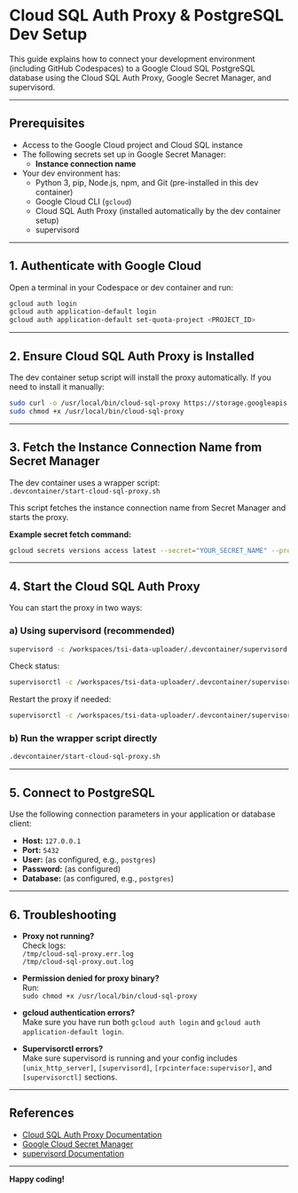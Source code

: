 # Cloud SQL Auth Proxy & PostgreSQL Dev Setup

This guide explains how to connect your development environment (including GitHub Codespaces) to a Google Cloud SQL PostgreSQL database using the Cloud SQL Auth Proxy, Google Secret Manager, and supervisord.

---

## Prerequisites

- Access to the Google Cloud project and Cloud SQL instance
- The following secrets set up in Google Secret Manager:
  - **Instance connection name**
- Your dev environment has:
  - Python 3, pip, Node.js, npm, and Git (pre-installed in this dev container)
  - Google Cloud CLI (`gcloud`)
  - Cloud SQL Auth Proxy (installed automatically by the dev container setup)
  - supervisord

---

## 1. Authenticate with Google Cloud

Open a terminal in your Codespace or dev container and run:

```sh
gcloud auth login
gcloud auth application-default login
gcloud auth application-default set-quota-project <PROJECT_ID>
```

---

## 2. Ensure Cloud SQL Auth Proxy is Installed

The dev container setup script will install the proxy automatically. If you need to install it manually:

```sh
sudo curl -o /usr/local/bin/cloud-sql-proxy https://storage.googleapis.com/cloud-sql-connectors/cloud-sql-proxy/v2.10.1/cloud-sql-proxy.linux.amd64
sudo chmod +x /usr/local/bin/cloud-sql-proxy
```

---

## 3. Fetch the Instance Connection Name from Secret Manager

The dev container uses a wrapper script:  
`.devcontainer/start-cloud-sql-proxy.sh`

This script fetches the instance connection name from Secret Manager and starts the proxy.

**Example secret fetch command:**
```sh
gcloud secrets versions access latest --secret="YOUR_SECRET_NAME" --project="PROJECT_ID"
```

---

## 4. Start the Cloud SQL Auth Proxy

You can start the proxy in two ways:

### a) Using supervisord (recommended)

```sh
supervisord -c /workspaces/tsi-data-uploader/.devcontainer/supervisord.conf
```

Check status:
```sh
supervisorctl -c /workspaces/tsi-data-uploader/.devcontainer/supervisord.conf status
```

Restart the proxy if needed:
```sh
supervisorctl -c /workspaces/tsi-data-uploader/.devcontainer/supervisord.conf restart cloud-sql-proxy
```

### b) Run the wrapper script directly

```sh
.devcontainer/start-cloud-sql-proxy.sh
```

---

## 5. Connect to PostgreSQL

Use the following connection parameters in your application or database client:

- **Host:** `127.0.0.1`
- **Port:** `5432`
- **User:** (as configured, e.g., `postgres`)
- **Password:** (as configured)
- **Database:** (as configured, e.g., `postgres`)

---

## 6. Troubleshooting

- **Proxy not running?**  
  Check logs:  
  `/tmp/cloud-sql-proxy.err.log`  
  `/tmp/cloud-sql-proxy.out.log`

- **Permission denied for proxy binary?**  
  Run:  
  `sudo chmod +x /usr/local/bin/cloud-sql-proxy`

- **gcloud authentication errors?**  
  Make sure you have run both `gcloud auth login` and `gcloud auth application-default login`.

- **Supervisorctl errors?**  
  Make sure supervisord is running and your config includes `[unix_http_server]`, `[supervisord]`, `[rpcinterface:supervisor]`, and `[supervisorctl]` sections.

---

## References

- [Cloud SQL Auth Proxy Documentation](https://cloud.google.com/sql/docs/mysql/connect-auth-proxy)
- [Google Cloud Secret Manager](https://cloud.google.com/secret-manager/docs)
- [supervisord Documentation](http://supervisord.org/)

---

**Happy coding!**